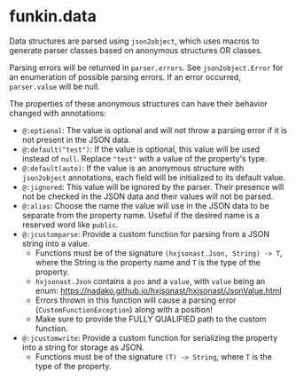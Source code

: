 # funkin.data

Data structures are parsed using `json2object`, which uses macros to generate
parser classes based on anonymous structures OR classes.

Parsing errors will be returned in `parser.errors`. See `json2object.Error` for
an enumeration of possible parsing errors. If an error occurred, `parser.value`
will be null.

The properties of these anonymous structures can have their behavior changed
with annotations:

- `@:optional`: The value is optional and will not throw a parsing error if it
  is not present in the JSON data.
- `@:default("test")`: If the value is optional, this value will be used instead
  of `null`. Replace `"test"` with a value of the property's type.
- `@:default(auto)`: If the value is an anonymous structure with `json2object`
  annotations, each field will be initialized to its default value.
- `@:jignored`: This value will be ignored by the parser. Their presence will
  not be checked in the JSON data and their values will not be parsed.
- `@:alias`: Choose the name the value will use in the JSON data to be separate
  from the property name. Useful if the desired name is a reserved word like
  `public`.
- `@:jcustomparse`: Provide a custom function for parsing from a JSON string
  into a value.
  - Functions must be of the signature `(hxjsonast.Json, String) -> T`, where
    the String is the property name and `T` is the type of the property.
  - `hxjsonast.Json` contains a `pos` and a `value`, with `value` being an enum:
    https://nadako.github.io/hxjsonast/hxjsonast/JsonValue.html
  - Errors thrown in this function will cause a parsing error
    (`CustomFunctionException`) along with a position!
  - Make sure to provide the FULLY QUALIFIED path to the custom function.
- `@:jcustomwrite`: Provide a custom function for serializing the property into
  a string for storage as JSON.
  - Functions must be of the signature `(T) -> String`, where `T` is the type of
    the property.
